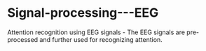 # Signal-processing---EEG
Attention recognition using EEG signals - The EEG signals are pre-processed and further used for recognizing attention.
